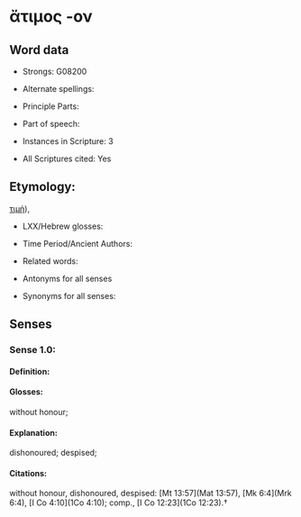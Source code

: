 # ἄτιμος -ον

<!-- Status: S2=NeedsEdits -->
<!-- Lexica used for edits:   -->

## Word data

* Strongs: G08200

* Alternate spellings:



* Principle Parts: 


* Part of speech: 


* Instances in Scripture: 3

* All Scriptures cited: Yes

## Etymology: 

[τιμή]()),

* LXX/Hebrew glosses: 


* Time Period/Ancient Authors: 


* Related words: 

* Antonyms for all senses

* Synonyms for all senses: 


## Senses 


### Sense  1.0: 

#### Definition: 

#### Glosses: 

without honour; 

#### Explanation: 

dishonoured; 
despised; 

#### Citations: 

without honour, dishonoured, despised: [Mt 13:57](Mat 13:57), [Mk 6:4](Mrk 6:4), [I Co 4:10](1Co 4:10); comp., [I Co 12:23](1Co 12:23).†
